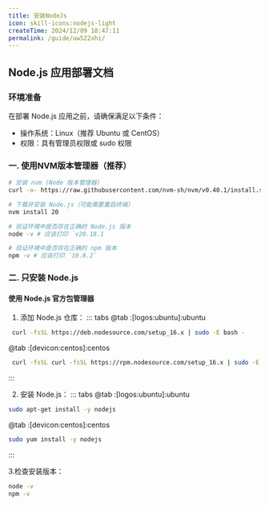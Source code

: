 ```yaml
---
title: 安装NodeJs
icon: skill-icons:nodejs-light
createTime: 2024/12/09 18:47:11
permalink: /guide/uw522xhi/
---
```


## Node.js 应用部署文档

### 环境准备
在部署 Node.js 应用之前，请确保满足以下条件：

- 操作系统：Linux（推荐 Ubuntu 或 CentOS）
- 权限：具有管理员权限或 sudo 权限

### 一. 使用NVM版本管理器（推荐）

```bash
# 安装 nvm (Node 版本管理器)
curl -o- https://raw.githubusercontent.com/nvm-sh/nvm/v0.40.1/install.sh | bash

# 下载并安装 Node.js（可能需要重启终端）
nvm install 20

# 验证环境中是否存在正确的 Node.js 版本
node -v # 应该打印 `v20.18.1

# 验证环境中是否存在正确的 npm 版本
npm -v # 应该打印 `10.8.2`
```

### 二. 只安装 Node.js

#### 使用 Node.js 官方包管理器
1. 添加 Node.js 仓库：
::: tabs
@tab :[logos:ubuntu]:ubuntu
```bash
 curl -fsSL https://deb.nodesource.com/setup_16.x | sudo -E bash -
```
@tab :[devicon:centos]:centos
```bash
 curl -fsSL curl -fsSL https://rpm.nodesource.com/setup_16.x | sudo -E bash - | sudo -E bash -
```
:::

2. 安装 Node.js：
::: tabs
@tab :[logos:ubuntu]:ubuntu
```bash
sudo apt-get install -y nodejs
```
@tab :[devicon:centos]:centos
```bash
sudo yum install -y nodejs
```
:::


3.检查安装版本：
```bash
node -v
npm -v
```
